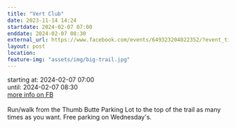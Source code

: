 ```yaml
---
title: "Vert Club"
date: 2023-11-14 14:24
startdate: 2024-02-07 07:00
enddate: 2024-02-07 08:30
external_url: https://www.facebook.com/events/649323204022352/?event_time_id=649324587355547
layout: post
location: 
feature-img: "assets/img/big-trail.jpg"
---
```


starting at: 2024-02-07 07:00<br>until: 2024-02-07 08:30<br><a href="https://www.facebook.com/events/649323204022352/?event_time_id=649324587355547">more info on FB</a><br><br>Run/walk from the Thumb Butte Parking Lot to the top of the trail as many times as you want.  Free parking on Wednesday's.<br>
  <br>
  
